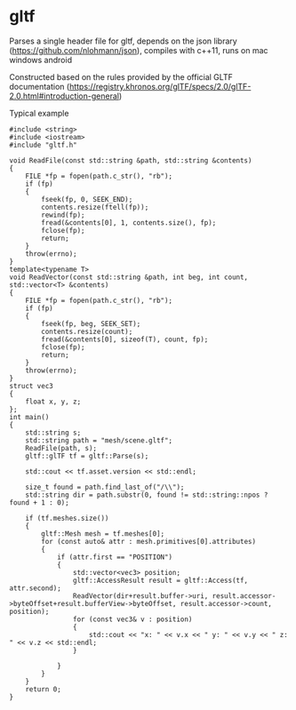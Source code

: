 # gltf
Parses a single header file for gltf, depends on the json library (https://github.com/nlohmann/json), compiles with c++11, runs on mac windows android

Constructed based on the rules provided by the official GLTF documentation (https://registry.khronos.org/glTF/specs/2.0/glTF-2.0.html#introduction-general)

Typical example
```
#include <string>
#include <iostream>
#include "gltf.h"

void ReadFile(const std::string &path, std::string &contents)
{
	FILE *fp = fopen(path.c_str(), "rb");
	if (fp)
	{
		fseek(fp, 0, SEEK_END);
		contents.resize(ftell(fp));
		rewind(fp);
		fread(&contents[0], 1, contents.size(), fp);
		fclose(fp);
		return;
	}
	throw(errno);
}
template<typename T>
void ReadVector(const std::string &path, int beg, int count, std::vector<T> &contents)
{
	FILE *fp = fopen(path.c_str(), "rb");
	if (fp)
	{
		fseek(fp, beg, SEEK_SET);
		contents.resize(count);
		fread(&contents[0], sizeof(T), count, fp);
		fclose(fp);
		return;
	}
	throw(errno);
}
struct vec3
{
    float x, y, z;
};
int main()
{
    std::string s;
    std::string path = "mesh/scene.gltf";
    ReadFile(path, s);
    gltf::glTF tf = gltf::Parse(s);

    std::cout << tf.asset.version << std::endl;
    
    size_t found = path.find_last_of("/\\");
    std::string dir = path.substr(0, found != std::string::npos ? found + 1 : 0);

    if (tf.meshes.size())
    {
        gltf::Mesh mesh = tf.meshes[0];
        for (const auto& attr : mesh.primitives[0].attributes)
        {
            if (attr.first == "POSITION")
            {
                std::vector<vec3> position;
                gltf::AccessResult result = gltf::Access(tf, attr.second);
                ReadVector(dir+result.buffer->uri, result.accessor->byteOffset+result.bufferView->byteOffset, result.accessor->count, position);
                for (const vec3& v : position)
                {
                    std::cout << "x: " << v.x << " y: " << v.y << " z: " << v.z << std::endl;
                }
                
            }
        }
    }
    return 0;
}
```
